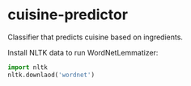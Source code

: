 # cuisine-predictor
Classifier that predicts cuisine based on ingredients.

Install NLTK data to run WordNetLemmatizer:

``` python
import nltk
nltk.downlaod('wordnet')
```

